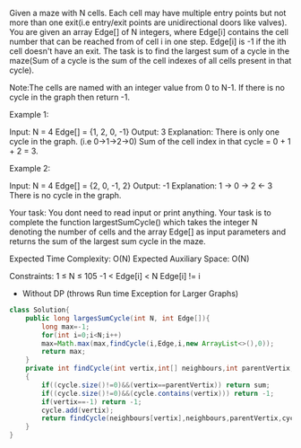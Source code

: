 Given a maze with N cells. Each cell may have multiple entry points but not more than one exit(i.e entry/exit points are unidirectional doors like valves).
You are given an array Edge[] of N integers, where Edge[i] contains the cell number that can be reached from of cell i in one step. Edge[i] is -1 if the ith cell doesn't have an exit. 
The task is to find the largest sum of a cycle in the maze(Sum of a cycle is the sum of the cell indexes of all cells present in that cycle).

Note:The cells are named with an integer value from 0 to N-1. If there is no cycle in the graph then return -1.

Example 1:

Input:
N = 4
Edge[] = {1, 2, 0, -1}
Output: 3
Explanation: 
There is only one cycle in the graph.
(i.e 0->1->2->0)
Sum of the cell index in that cycle 
= 0 + 1 + 2 = 3.

Example 2:

Input:
N = 4 
Edge[] = {2, 0, -1, 2}
Output: -1
Explanation:
1 -> 0 -> 2 <- 3
There is no cycle in the graph.


Your task:
You dont need to read input or print anything. Your task is to complete the function largestSumCycle() which takes the integer N denoting the number of cells and the array Edge[] as input parameters and returns the sum of the largest sum cycle in the maze.

Expected Time Complexity: O(N)
Expected Auxiliary Space: O(N)

Constraints:
1 ≤ N ≤ 105
-1 < Edge[i] < N
Edge[i] != i


- Without DP (throws Run time Exception for Larger Graphs)
``` java
class Solution{
    public long largesSumCycle(int N, int Edge[]){
        long max=-1;
        for(int i=0;i<N;i++)
        max=Math.max(max,findCycle(i,Edge,i,new ArrayList<>(),0));
        return max;
    }
    private int findCycle(int vertix,int[] neighbours,int parentVertix,List<Integer> cycle,int sum)
    {
        if((cycle.size()!=0)&&(vertix==parentVertix)) return sum;
        if((cycle.size()!=0)&&(cycle.contains(vertix))) return -1;
        if(vertix==-1) return -1;
        cycle.add(vertix);
        return findCycle(neighbours[vertix],neighbours,parentVertix,cycle,sum+vertix);
    }
}
```
